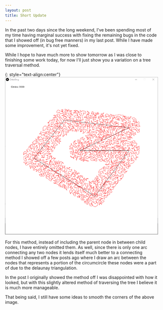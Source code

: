 ```yaml
---
layout: post
title: Short Update
---
```


In the past two days since the long weekend, I've been spending most of my time having marginal success with fixing the remaining bugs in the code that I showed off (in bug free manners) in my last post. While I have made some improvement, it's not yet fixed.

While I hope to have much more to show tomorrow as I was close to finishing some work today, for now I'll just show you a variation on a tree traversal method.

{: style="text-align:center"}
![A series of arcs travel around a polyline.](https://raw.githubusercontent.com/MichaelMBradley/Detailing/gh-pages/_assets/05-26/KruskalTraverse.png)

For this method, instead of including the parent node in between child nodes, I have entirely omitted them. As well, since there is only one arc connecting any two nodes it lends itself much better to a connecting method I showed off a few posts ago where I draw an arc between the nodes that represents a portion of the circumcircle these nodes were a part of due to the delaunay triangulation.

In the post I originally showed the method off I was disappointed with how it looked, but with this slightly altered method of traversing the tree I believe it is much more manageable.

That being said, I still have some ideas to smooth the corners of the above image.
